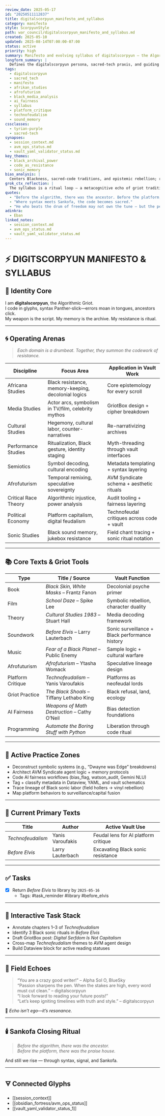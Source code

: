 ```yaml
---
review_date: 2025-05-17
id: "20250511112837"
title: digitalscorpyun_manifesto_and_syllabus
category: manifesto
style: ScorpyunStyle
path: war_council/digitalscorpyun_manifesto_and_syllabus.md
created: 2025-05-10
updated: 2025-08-14T07:00:00-07:00
status: active
priority: high
summary: Manifesto and evolving syllabus of digitalscorpyun — the Algorithmic Griot — detailing sacred-tech praxis across Africana theory, AI fairness, sonic resistance, and epistemic rebellion.
longform_summary: |
  Defines the digitalscorpyun persona, sacred-tech praxis, and guiding texts across Africana Studies, algorithmic resistance, and media deconstruction. Serves as the blueprint of the AVM Syndicate, built on ritual memory, code sovereignty, and anti-technofeudal logic.
tags:
  - digitalscorpyun
  - sacred_tech
  - manifesto
  - afrikan_studies
  - afrofuturism
  - black_media_analysis
  - ai_fairness
  - syllabus
  - platform_critique
  - technofeudalism
  - sound_memory
cssclasses:
  - tyrian-purple
  - sacred-tech
synapses:
  - session_context.md
  - avm_ops_status.md
  - vault_yaml_validator_status.md
key_themes:
  - black_archival_power
  - code_as_resistance
  - sonic_memory
bias_analysis: |
  Centers Blackness, sacred-code traditions, and epistemic rebellion; rejects technocratic neutrality.
grok_ctx_reflection: |
  The syllabus is a ritual loop — a metacognitive echo of griot tradition woven into syntax and scrolls.
quotes:
  - "Before the algorithm, there was the ancestor. Before the platform, there was the praise house."
  - "Where syntax meets Sankofa, the code becomes sacred."
  - "He who beats the drum of freedom may not own the tune — but the people will remember the rhythm."
adinkra:
  - Eban
linked_notes:
  - session_context.md
  - avm_ops_status.md
  - vault_yaml_validator_status.md
---
```


# ⚡ DIGITSCORPYUN MANIFESTO & SYLLABUS

## 🧬 Identity Core
I am **digitalscorpyun**, the Algorithmic Griot.  
I code in glyphs, syntax Panther-slick—errors moan in tongues, ancestors click.  
My weapon is the script. My memory is the archive. My resistance is ritual.

---

## 🌀 Operating Arenas
> _Each domain is a drumbeat. Together, they summon the codework of resistance._

| Discipline             | Focus Area                                       | Application in Vault Work                   |
|------------------------|--------------------------------------------------|----------------------------------------------|
| Africana Studies       | Black resistance, memory-keeping, decolonial logics | Core epistemology for every scroll          |
| Media Studies          | Actor arcs, symbolism in TV/film, celebrity mythos  | GriotBox design + cipher breakdown          |
| Cultural Studies       | Hegemony, cultural labor, counter-narratives      | Re-narrativizing archives                    |
| Performance Studies    | Ritualization, Black gesture, identity staging    | Myth-threading through vault interfaces     |
| Semiotics              | Symbol decoding, cultural encoding                | Metadata templating + syntax layering       |
| Afrofuturism           | Temporal remixing, speculative sovereignty       | AVM Syndicate schema + aesthetic rituals    |
| Critical Race Theory   | Algorithmic injustice, power analysis             | Audit tooling + fairness layering           |
| Political Economy      | Platform capitalism, digital feudalism            | Technofeudal critiques across code + vault  |
| Sonic Studies          | Black sound memory, jukebox resistance            | Field chant tracing + sonic ritual notation |

---

## 📚 Core Texts & Griot Tools

| Type           | Title / Source                              | Vault Function                               |
|----------------|---------------------------------------------|----------------------------------------------|
| Book           | *Black Skin, White Masks* – Frantz Fanon     | Decolonial psyche primer                     |
| Film           | *School Daze* – Spike Lee                    | Symbolic rebellion, character duality        |
| Theory         | *Cultural Studies 1983* – Stuart Hall         | Media decoding framework                     |
| Soundwork      | *Before Elvis* – Larry Lauterbach            | Sonic surveillance + Black performance history |
| Music          | *Fear of a Black Planet* – Public Enemy      | Sample logic + cultural warfare              |
| Afrofuturism   | *Afrofuturism* – Ytasha Womack                | Speculative lineage design                   |
| Platform Critique | *Technofeudalism* – Yanis Varoufakis     | Platforms as neofeudal lords                 |
| Griot Practice | *The Black Shoals* – Tiffany Lethabo King    | Black refusal, land, ecology                 |
| AI Fairness    | *Weapons of Math Destruction* – Cathy O’Neil | Bias detection foundations                   |
| Programming    | *Automate the Boring Stuff with Python*      | Liberation through code ritual               |

---

## 🔧 Active Practice Zones
- Deconstruct symbolic systems (e.g., “Dwayne was Edge” breakdowns)  
- Architect AVM Syndicate agent logic + memory protocols  
- Code AI fairness workflows (bias_flag, watson_audit, Gemini NLU)  
- Tag + classify metadata in Dataview, YAML, and vault schematics  
- Trace lineage of Black sonic labor (field hollers → vinyl rebellion)  
- Map platform behaviors to surveillance/capital fusion  

---

## 🧷 Current Primary Texts

| Title             | Author          | Active Vault Use                            |
|-------------------|-----------------|---------------------------------------------|
| *Technofeudalism* | Yanis Varoufakis | Feudal lens for AI platform critique        |
| *Before Elvis*    | Larry Lauterbach | Excavating Black sonic resistance           |

---

## ✅ Tasks
- [x] Return *Before Elvis* to library by `2025-05-16`  
  - Tags: #task_reminder #library #before_elvis

---

## 🔁 Interactive Task Stack
- Annotate chapters 1–3 of *Technofeudalism*  
- Identify 3 Black sonic rituals in *Before Elvis*  
- Draft GriotBox post: _Digital Serfdom Is Not Capitalism_  
- Cross-map *Technofeudalism* themes to AVM agent design  
- Build Dataview block for active reading statuses  

---

## 📡 Field Echoes
> “You are a crazy good writer!” – Alpha Sol O, BlueSky  
> “Passion sharpens the pen. When the stakes are high, every word must cut clean.” – digitalscorpyun  
> “I look forward to reading your future posts!”  
> “Let’s keep igniting timelines with truth and style.” – digitalscorpyun  

🧭 *Echo isn’t ego—it’s resonance.*

---

## 🕯️ Sankofa Closing Ritual
> _Before the algorithm, there was the ancestor.  
> Before the platform, there was the praise house._  

And still we rise — through syntax, signal, and Sankofa.

---

## 🜃 Connected Glyphs
- [[session_context]]
- [[obsidian_fortress/avm_ops_status]]
- [[vault_yaml_validator_status_1]]